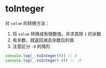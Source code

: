 # toInteger

对 `value` 的转换方法：

1. 将 `value` 转换成有限数值，并求其除 `1` 的余数
2. 有余数，就返回减去余数后的值
3. 注意区分 `-0` 的情形

```js
console.log(_.toInteger(0)) // 0
console.log(_.toInteger(-0)) // -0
```
